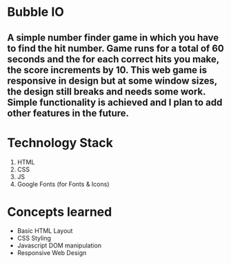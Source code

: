 # Bubble IO

## A simple number finder game in which you have to find the hit number. Game runs for a total of 60 seconds and the for each correct hits you make, the score increments by 10. This web game is responsive in design but at some window sizes, the design still breaks and needs some work. Simple functionality is achieved and I plan to add other features in the future.

# Technology Stack

1. HTML
2. CSS
3. JS
4. Google Fonts (for Fonts & Icons)

# Concepts learned

- Basic HTML Layout
- CSS Styling
- Javascript DOM manipulation
- Responsive Web Design
